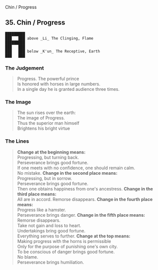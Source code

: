 Chin / Progress
## 35. Chin / Progress
    █████████
    ███   ███ above _Li_ The Clinging, Flame  
    █████████
    ███   ███
    ███   ███ below _K'un_ The Receptive, Earth  
    ███   ███
### The Judgement
> Progress. The powerful prince  
 Is honored with horses in large numbers.  
 In a single day he is granted audience three times.
### The Image
> The sun rises over the earth:  
 The image of Progress.  
 Thus the superior man himself  
 Brightens his bright virtue
### The Lines

 > **Change at the beginning means:**  
 Progressing, but turning back.  
 Perseverance brings good fortune.  
 If one meets with no confidence, one should remain calm.  
 No mistake.
 > **Change in the second place means:**  
 Progressing, but in sorrow.  
 Perseverance brings good fortune.  
 Then one obtains happiness from one's ancestress.
 > **Change in the third place means:**  
 All are in accord. Remorse disappears.
 > **Change in the fourth place means:**  
 Progress like a hamster.  
 Perseverance brings danger.
 > **Change in the fifth place means:**  
 Remorse disappears.  
 Take not gain and loss to heart.  
 Undertakings bring good fortune.  
 Everything serves to further.
 > **Change at the top means:**  
 Making progress with the horns is permissible  
 Only for the purpose of punishing one's own city.  
 To be conscious of danger brings good fortune.  
 No blame.  
 Perseverance brings humiliation.




